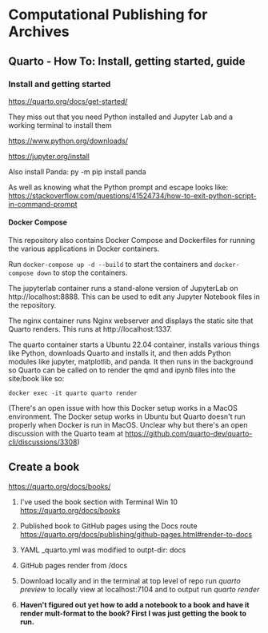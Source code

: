 # Computational Publishing for Archives

## Quarto - How To: Install, getting started, guide

### Install and getting started

<https://quarto.org/docs/get-started/>

They miss out that you need Python installed and Jupyter Lab and a working
terminal to install them

<https://www.python.org/downloads/>

<https://jupyter.org/install>

Also install Panda: py -m pip install panda

As well as knowing what the Python prompt and escape looks like:
<https://stackoverflow.com/questions/41524734/how-to-exit-python-script-in-command-prompt>

#### Docker Compose

This repository also contains Docker Compose and Dockerfiles for running the various applications in Docker containers.

Run `docker-compose up -d --build` to start the containers and `docker-compose down` to stop the containers.

The jupyterlab container runs a stand-alone version of JupyterLab on http://localhost:8888. This can be used to edit any Jupyter Notebook files in the repository. 

The nginx container runs Nginx webserver and displays the static site that Quarto renders. This runs at http://localhost:1337.

The quarto container starts a Ubuntu 22.04 container, installs various things like Python, downloads Quarto and installs it, and then adds Python modules like jupyter, matplotlib, and panda. It then runs in the background so Quarto can be called on to render the qmd and ipynb files into the site/book like so:

`docker exec -it quarto quarto render` 

(There's an open issue with how this Docker setup works in a MacOS environment. The Docker setup works in Ubuntu but Quarto doesn't run properly when Docker is run in MacOS. Unclear why but there's an open discussion with the Quarto team at https://github.com/quarto-dev/quarto-cli/discussions/3308)

## Create a book

<https://quarto.org/docs/books/>

1. I've used the book section with Terminal Win 10
<https://quarto.org/docs/books>

1.  Published book to GitHub pages using the Docs route
    <https://quarto.org/docs/publishing/github-pages.html#render-to-docs>

2.  YAML \_quarto.yml was modified to outpt-dir: docs

3.  GitHub pages render from /docs

4.  Download locally and in the terminal at top level of repo run *quarto
    preview* to locally view at localhost:7104 and to output run *quarto render*

5.  **Haven't figured out yet how to add a notebook to a book and have it render
    mult-format to the book? First I was just getting the book to run.**
